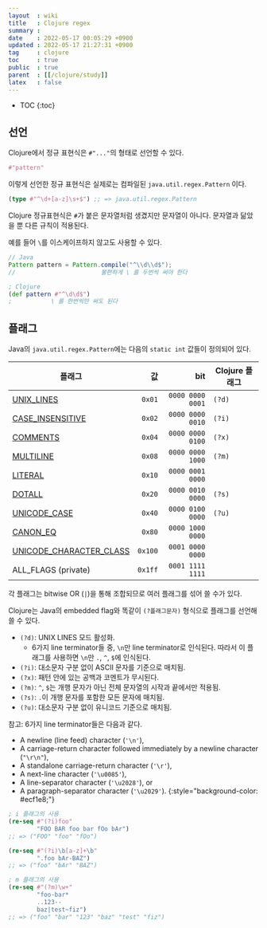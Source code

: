 ```yaml
---
layout  : wiki
title   : Clojure regex
summary : 
date    : 2022-05-17 00:05:29 +0900
updated : 2022-05-17 21:27:31 +0900
tag     : clojure
toc     : true
public  : true
parent  : [[/clojure/study]]
latex   : false
---
```

* TOC
{:toc}

## 선언

Clojure에서 정규 표현식은 `#"..."`의 형태로 선언할 수 있다.

```clojure
#"pattern"
```

이렇게 선언한 정규 표현식은 실제로는 컴파일된 `java.util.regex.Pattern` 이다.

```clojure
(type #"^\d+[a-z]\s+$") ;; => java.util.regex.Pattern
```

Clojure 정규표현식은 `#`가 붙은 문자열처럼 생겼지만 문자열이 아니다.
문자열과 닮았을 뿐 다른 규칙이 적용된다.

예를 들어 `\`를 이스케이프하지 않고도 사용할 수 있다.

```java
// Java
Pattern pattern = Pattern.compile("^\\d\\d$");
//                        불편하게 \ 를 두번씩 써야 한다
```

```clojure
; Clojure
(def pattern #"^\d\d$")
;           \ 를 한번씩만 써도 된다
```

## 플래그

Java의 `java.util.regex.Pattern`에는 다음의 `static int` 값들이 정의되어 있다.

| 플래그                               |      값 |              bit | Clojure 플래그 |
|--------------------------------------|--------:|-----------------:|----------------|
| [UNIX_LINES][unix_lines]             |  `0x01` | `0000 0000 0001` | `(?d)`         |
| [CASE_INSENSITIVE][case_insensitive] |  `0x02` | `0000 0000 0010` | `(?i)`         |
| [COMMENTS][comments]                 |  `0x04` | `0000 0000 0100` | `(?x)`         |
| [MULTILINE][multiline]               |  `0x08` | `0000 0000 1000` | `(?m)`         |
| [LITERAL][literal]                   |  `0x10` | `0000 0001 0000` |                |
| [DOTALL][dotall]                     |  `0x20` | `0000 0010 0000` | `(?s)`         |
| [UNICODE_CASE][unicode_case]         |  `0x40` | `0000 0100 0000` | `(?u)`         |
| [CANON_EQ][canon_eq]                 |  `0x80` | `0000 1000 0000` |                |
| [UNICODE_CHARACTER_CLASS][u_c_class] | `0x100` | `0001 0000 0000` |                |
| ALL_FLAGS (private)                  | `0x1ff` | `0001 1111 1111` |                |

각 플래그는 bitwise OR (`|`)을 통해 조합되므로 여러 플래그를 섞어 쓸 수가 있다.

Clojure는 Java의 embedded flag와 똑같이 `(?플래그문자)` 형식으로 플래그를 선언해 쓸 수 있다.

- `(?d)`: UNIX LINES 모드 활성화.
    - 6가지 line terminator들 중, `\n`만 line terminator로 인식된다. 따라서 이 플래그를 사용하면 `\n`만 `.`, `^`, `$`에 인식된다.
- `(?i)`: 대소문자 구분 없이 ASCII 문자를 기준으로 매치됨.
- `(?x)`: 패턴 안에 있는 공백과 코멘트가 무시된다.
- `(?m)`: `^`, `$`는 개행 문자가 아닌 전체 문자열의 시작과 끝에서만 적용됨.
- `(?s)`: `.`이 개행 문자를 포함한 모든 문자에 매치됨.
- `(?u)`: 대소문자 구분 없이 유니코드 기준으로 매치됨.

[unix_lines]: https://docs.oracle.com/en/java/javase/12/docs/api/java.base/java/util/regex/Pattern.html#UNIX_LINES
[case_insensitive]: https://docs.oracle.com/en/java/javase/12/docs/api/java.base/java/util/regex/Pattern.html#CASE_INSENSITIVE
[comments]: https://docs.oracle.com/en/java/javase/12/docs/api/java.base/java/util/regex/Pattern.html#COMMENTS
[literal]: https://docs.oracle.com/en/java/javase/12/docs/api/java.base/java/util/regex/Pattern.html#LITERAL
[dotall]: https://docs.oracle.com/en/java/javase/12/docs/api/java.base/java/util/regex/Pattern.html#DOTALL
[multiline]: https://docs.oracle.com/en/java/javase/12/docs/api/java.base/java/util/regex/Pattern.html#MULTILINE
[unicode_case]: https://docs.oracle.com/en/java/javase/12/docs/api/java.base/java/util/regex/Pattern.html#UNICODE_CASE
[canon_eq]: https://docs.oracle.com/en/java/javase/12/docs/api/java.base/java/util/regex/Pattern.html#CANON_EQ
[u_c_class]: https://docs.oracle.com/en/java/javase/12/docs/api/java.base/java/util/regex/Pattern.html#UNICODE_CHARACTER_CLASS

>
참고: 6가지 line terminator들은 다음과 같다.
- A newline (line feed) character (`'\n'`),
- A carriage-return character followed immediately by a newline character (`"\r\n"`),
- A standalone carriage-return character (`'\r'`),
- A next-line character (`'\u0085'`),
- A line-separator character (`'\u2028'`), or
- A paragraph-separator character (`'\u2029'`).
{:style="background-color: #ecf1e8;"}

```clojure
; i 플래그의 사용
(re-seq #"(?i)foo"
        "FOO BAR foo bar fOo bAr")
;; => ("FOO" "foo" "fOo")

(re-seq #"(?i)\b[a-z]+\b"
        ".foo bAr-BAZ")
;; => ("foo" "bAr" "BAZ")

; m 플래그의 사용
(re-seq #"(?m)\w+"
        "foo-bar*
        ..123--
        baz|test~fiz")
;; => ("foo" "bar" "123" "baz" "test" "fiz")
```

